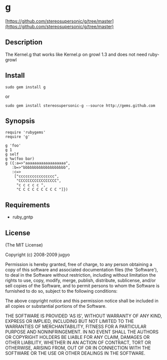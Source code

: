 g
========

[https://github.com/stereosupersonic/g/tree/master](https://github.com/stereosupersonic/g/tree/master)

Description
--------

The Kernel.g that works like Kernel.p on growl 1.3 and does not need ruby-growl

Install
--------

    sudo gem install g

or

    sudo gem install stereosupersonic-g --source http://gems.github.com

Synopsis
--------

    require 'rubygems'
    require 'g'
    
    g 'foo'
    g 1
    g self
    g %w(foo bar)
    g ({:a=>"aaaaaaaaaaaaaaaaaa",
       :b=>"bbbbbbbbbbbbbbbbbbb",
       :c=>
        ["cccccccccccccccc",
         "CCCCCCCCCCCCCCCCC",
         "c c c c c ",
         "C C C C C C C C C "]})

Requirements
--------

* ruby_gntp

License
--------

(The MIT License)

Copyright (c) 2008-2009 jugyo

Permission is hereby granted, free of charge, to any person obtaining
a copy of this software and associated documentation files (the
'Software'), to deal in the Software without restriction, including
without limitation the rights to use, copy, modify, merge, publish,
distribute, sublicense, and/or sell copies of the Software, and to
permit persons to whom the Software is furnished to do so, subject to
the following conditions:

The above copyright notice and this permission notice shall be
included in all copies or substantial portions of the Software.

THE SOFTWARE IS PROVIDED 'AS IS', WITHOUT WARRANTY OF ANY KIND,
EXPRESS OR IMPLIED, INCLUDING BUT NOT LIMITED TO THE WARRANTIES OF
MERCHANTABILITY, FITNESS FOR A PARTICULAR PURPOSE AND NONINFRINGEMENT.
IN NO EVENT SHALL THE AUTHORS OR COPYRIGHT HOLDERS BE LIABLE FOR ANY
CLAIM, DAMAGES OR OTHER LIABILITY, WHETHER IN AN ACTION OF CONTRACT,
TORT OR OTHERWISE, ARISING FROM, OUT OF OR IN CONNECTION WITH THE
SOFTWARE OR THE USE OR OTHER DEALINGS IN THE SOFTWARE.
